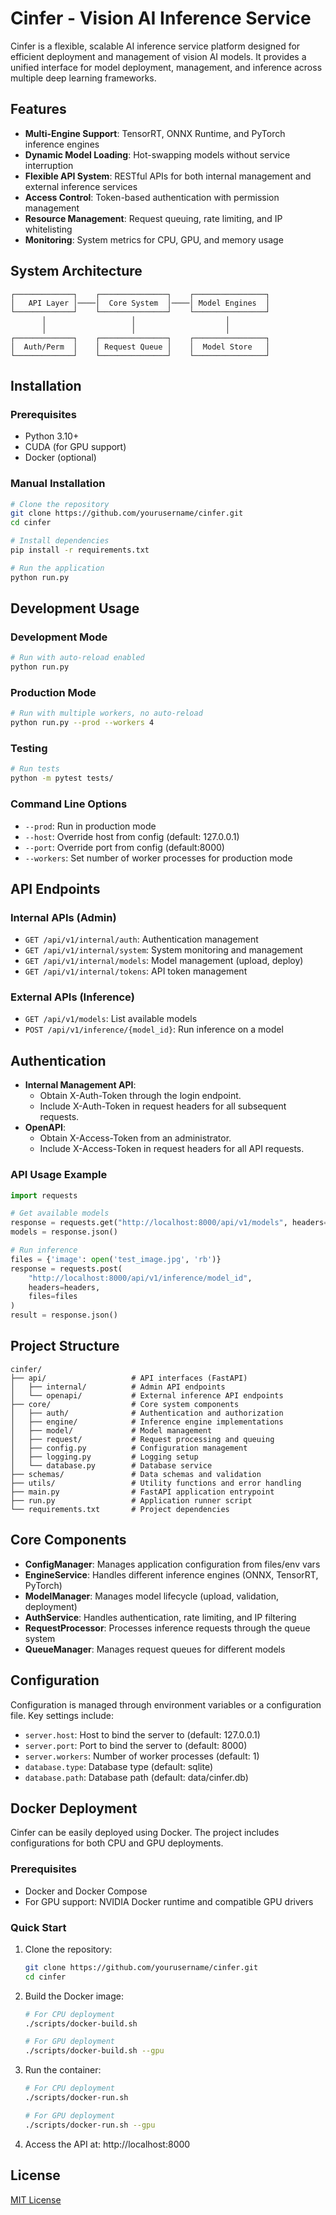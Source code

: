 # Cinfer - Vision AI Inference Service

Cinfer is a flexible, scalable AI inference service platform designed for efficient deployment and management of vision AI models. It provides a unified interface for model deployment, management, and inference across multiple deep learning frameworks.

## Features

- **Multi-Engine Support**: TensorRT, ONNX Runtime, and PyTorch inference engines
- **Dynamic Model Loading**: Hot-swapping models without service interruption
- **Flexible API System**: RESTful APIs for both internal management and external inference services
- **Access Control**: Token-based authentication with permission management
- **Resource Management**: Request queuing, rate limiting, and IP whitelisting
- **Monitoring**: System metrics for CPU, GPU, and memory usage

## System Architecture

```
┌─────────────┐    ┌───────────────┐    ┌────────────────┐
│   API Layer │────│  Core System  │────│ Model Engines  │
└─────────────┘    └───────────────┘    └────────────────┘
       │                   │                    │
       │                   │                    │
┌─────────────┐    ┌───────────────┐    ┌────────────────┐
│  Auth/Perm  │    │ Request Queue │    │  Model Store   │
└─────────────┘    └───────────────┘    └────────────────┘
```

## Installation

### Prerequisites
- Python 3.10+
- CUDA (for GPU support)
- Docker (optional)


### Manual Installation
```bash
# Clone the repository
git clone https://github.com/yourusername/cinfer.git
cd cinfer

# Install dependencies
pip install -r requirements.txt

# Run the application
python run.py
```

## Development Usage

### Development Mode
```bash
# Run with auto-reload enabled
python run.py
```

### Production Mode
```bash
# Run with multiple workers, no auto-reload
python run.py --prod --workers 4
```

### Testing
```bash
# Run tests
python -m pytest tests/
```

### Command Line Options
- `--prod`: Run in production mode
- `--host`: Override host from config (default: 127.0.0.1)
- `--port`: Override port from config (default:8000)
- `--workers`: Set number of worker processes for production mode

## API Endpoints

### Internal APIs (Admin)
- `GET /api/v1/internal/auth`: Authentication management
- `GET /api/v1/internal/system`: System monitoring and management
- `GET /api/v1/internal/models`: Model management (upload, deploy)
- `GET /api/v1/internal/tokens`: API token management

### External APIs (Inference)
- `GET /api/v1/models`: List available models
- `POST /api/v1/inference/{model_id}`: Run inference on a model


## Authentication

- **Internal Management API**:
  - Obtain X-Auth-Token through the login endpoint.
  - Include X-Auth-Token in request headers for all subsequent requests.
- **OpenAPI**:
  - Obtain X-Access-Token from an administrator.
  - Include X-Access-Token in request headers for all API requests.

### API Usage Example
```python
import requests

# Get available models
response = requests.get("http://localhost:8000/api/v1/models", headers=headers)
models = response.json()

# Run inference
files = {'image': open('test_image.jpg', 'rb')}
response = requests.post(
    "http://localhost:8000/api/v1/inference/model_id",
    headers=headers,
    files=files
)
result = response.json()
```

## Project Structure

```
cinfer/
├── api/                   # API interfaces (FastAPI)
│   ├── internal/          # Admin API endpoints
│   └── openapi/           # External inference API endpoints
├── core/                  # Core system components
│   ├── auth/              # Authentication and authorization
│   ├── engine/            # Inference engine implementations
│   ├── model/             # Model management
│   ├── request/           # Request processing and queuing
│   ├── config.py          # Configuration management
│   ├── logging.py         # Logging setup
│   └── database.py        # Database service
├── schemas/               # Data schemas and validation
├── utils/                 # Utility functions and error handling
├── main.py                # FastAPI application entrypoint
├── run.py                 # Application runner script
└── requirements.txt       # Project dependencies
```

## Core Components

- **ConfigManager**: Manages application configuration from files/env vars
- **EngineService**: Handles different inference engines (ONNX, TensorRT, PyTorch)
- **ModelManager**: Manages model lifecycle (upload, validation, deployment)
- **AuthService**: Handles authentication, rate limiting, and IP filtering
- **RequestProcessor**: Processes inference requests through the queue system
- **QueueManager**: Manages request queues for different models

## Configuration

Configuration is managed through environment variables or a configuration file. Key settings include:

- `server.host`: Host to bind the server to (default: 127.0.0.1)
- `server.port`: Port to bind the server to (default: 8000)
- `server.workers`: Number of worker processes (default: 1)
- `database.type`: Database type (default: sqlite)
- `database.path`: Database path (default: data/cinfer.db)

## Docker Deployment

Cinfer can be easily deployed using Docker. The project includes configurations for both CPU and GPU deployments.

### Prerequisites

- Docker and Docker Compose
- For GPU support: NVIDIA Docker runtime and compatible GPU drivers

### Quick Start

1. Clone the repository:

   ```bash
   git clone https://github.com/yourusername/cinfer.git
   cd cinfer
   ```

2. Build the Docker image:

   ```bash
   # For CPU deployment
   ./scripts/docker-build.sh
   
   # For GPU deployment
   ./scripts/docker-build.sh --gpu
   ```

3. Run the container:

   ```bash
   # For CPU deployment
   ./scripts/docker-run.sh
   
   # For GPU deployment
   ./scripts/docker-run.sh --gpu
   ```

4. Access the API at: http://localhost:8000




## License

[MIT License](LICENSE)
